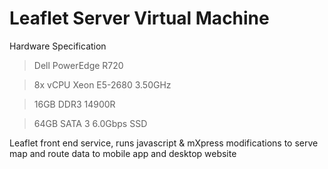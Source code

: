 # Leaflet Server Virtual Machine

Hardware Specification 
> Dell PowerEdge R720

> 8x vCPU Xeon E5-2680 3.50GHz

> 16GB DDR3 14900R

> 64GB SATA 3 6.0Gbps SSD

Leaflet front end service, runs javascript & mXpress modifications to serve map and route data to mobile app and desktop website
